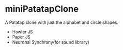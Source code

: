 # miniPatatapClone
A Patatap clone with just the alphabet and circle shapes.

<ul><li>Howler JS</li>
  <li>Paper JS</li>
  <li>Neuronal Synchrony(for sound library)</li></ul>
